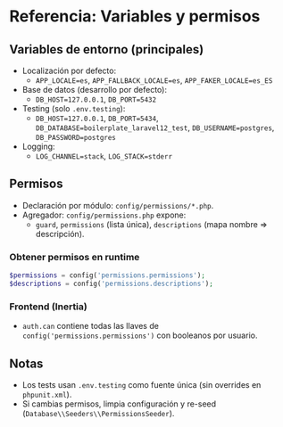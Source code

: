 # Referencia: Variables y permisos

## Variables de entorno (principales)

- Localización por defecto:
    - `APP_LOCALE=es`, `APP_FALLBACK_LOCALE=es`, `APP_FAKER_LOCALE=es_ES`
- Base de datos (desarrollo por defecto):
    - `DB_HOST=127.0.0.1`, `DB_PORT=5432`
- Testing (solo `.env.testing`):
    - `DB_HOST=127.0.0.1`, `DB_PORT=5434`, `DB_DATABASE=boilerplate_laravel12_test`, `DB_USERNAME=postgres`, `DB_PASSWORD=postgres`
- Logging:
    - `LOG_CHANNEL=stack`, `LOG_STACK=stderr`

## Permisos

- Declaración por módulo: `config/permissions/*.php`.
- Agregador: `config/permissions.php` expone:
    - `guard`, `permissions` (lista única), `descriptions` (mapa nombre => descripción).

### Obtener permisos en runtime

```php
$permissions = config('permissions.permissions');
$descriptions = config('permissions.descriptions');
```

### Frontend (Inertia)

- `auth.can` contiene todas las llaves de `config('permissions.permissions')` con booleanos por usuario.

## Notas

- Los tests usan `.env.testing` como fuente única (sin overrides en `phpunit.xml`).
- Si cambias permisos, limpia configuración y re-seed (`Database\\Seeders\\PermissionsSeeder`).
